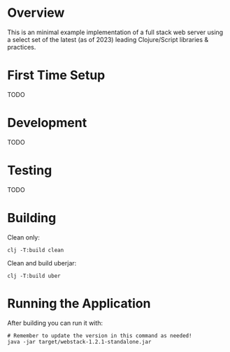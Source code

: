 # Overview

This is an minimal example implementation of a full stack web server using a
select set of the latest (as of 2023) leading Clojure/Script libraries &
practices.

# First Time Setup

TODO

# Development

TODO

# Testing

TODO

# Building

Clean only:
```
clj -T:build clean
```

Clean and build uberjar:
```
clj -T:build uber
```

# Running the Application

After building you can run it with:
```
# Remember to update the version in this command as needed!
java -jar target/webstack-1.2.1-standalone.jar
```
